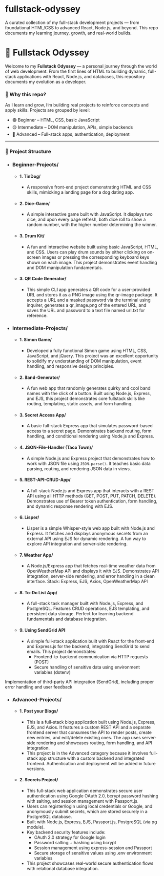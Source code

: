 # fullstack-odyssey
A curated collection of my full-stack development projects — from foundational HTML/CSS to advanced React, Node.js, and beyond. This repo documents my learning journey, growth, and real-world builds.

# 🚀 Fullstack Odyssey

Welcome to my **Fullstack Odyssey** — a personal journey through the world of web development. From the first lines of HTML to building dynamic, full-stack applications with React, Node.js, and databases, this repository documents my evolution as a developer.

### 🌱 Why this repo?
As I learn and grow, I’m building real projects to reinforce concepts and apply skills. Projects are grouped by level:
- 🟢 Beginner – HTML, CSS, basic JavaScript
- 🟡 Intermediate – DOM manipulation, APIs, simple backends
- 🔴 Advanced – Full-stack apps, authentication, deployment

---

### 📁 Project Structure

- ### Beginner-Projects/
    - #### 1. TinDog/
        - A responsive front-end project demonstrating HTML and CSS skills, mimicking a landing page for a dog dating app.
    - #### 2. Dice-Game/
        - A simple interactive game built with JavaScript. It displays two dice, and upon every page refresh, both dice roll to show a random number, with the higher number determining the winner.
    - #### 3. Drum Kit/
        -  A fun and interactive website built using basic JavaScript, HTML, and CSS. Users can play drum sounds by either clicking on on-screen images or pressing the corresponding keyboard keys shown on each image. This project demonstrates event handling and DOM manipulation fundamentals.
    - #### 3. QR Code Generator/
        - This simple CLI app generates a QR code for a user-provided URL and stores it as a PNG image using the qr-image package. It accepts a URL and a masked password via the terminal using inquirer, generates a qr_image.png of the entered URL, and saves the URL and password to a text file named url.txt for reference.
          
- ### Intermediate-Projects/
    - #### 1. Simon Game/
        - Developed a fully functional Simon game using HTML, CSS, JavaScript, and jQuery. This project was an excellent opportunity to solidify my understanding of DOM manipulation, event handling, and responsive design principles.
        
    - #### 2. Band-Generator/
        - A fun web app that randomly generates quirky and cool band names with the click of a button. Built using Node.js, Express, and EJS, this project demonstrates core fullstack skills like routing, templating, static assets, and form handling.
          
    - #### 3. Secret Access App/
        - A basic full-stack Express app that simulates password-based access to a secret page. Demonstrates backend routing, form handling, and conditional rendering using Node.js and Express.
     
    - #### 4. JSON-File-Handler (Taco Town)/
        - A simple Node.js and Express project that demonstrates how to work with JSON file using `JSON.parse()`. It teaches basic data parsing, routing, and rendering JSON data in views.
     
    - #### 5. REST-API-CRUD-App/
        - A full-stack Node.js and Express app that interacts with a REST API using all HTTP methods (GET, POST, PUT, PATCH, DELETE). Demonstrates use of Bearer token authentication, form handling, and dynamic response rendering with EJS.
    - #### 6. Lisper/
        - Lisper is a simple Whisper-style web app built with Node.js and Express. It fetches and displays anonymous secrets from an external API using EJS for dynamic rendering. A fun way to explore API integration and server-side rendering.
     
    - #### 7. Weather App/
        - A Node.js/Express app that fetches real-time weather data from OpenWeatherMap API and displays it with EJS. Demonstrates API integration, server-side rendering, and error handling in a clean interface.
Stack: Express, EJS, Axios, OpenWeatherMap API

    - #### 8. To-Do List App/
        - A full-stack task manager built with Node.js, Express, and PostgreSQL. Features CRUD operations, EJS templating, and persistent data storage. Perfect for learning backend fundamentals and database integration.
    - #### 9. Using SendGrid API
        - A simple full‑stack application built with React for the front-end and Express.js for the backend, integrating SendGrid to send emails. This project demonstrates:
            - Frontend-to-backend communication via HTTP requests (POST)
            - Secure handling of sensitive data using environment variables (dotenv)

Implementation of third-party API integration (SendGrid), including proper error handling and user feedback

- ### Advanced-Projects/
    - #### 1. Post your Blogs/
        - This is a full-stack blog application built using Node.js, Express, EJS, and Axios. It features a custom REST API and a separate frontend server that consumes the API to render posts, create new entries, and edit/delete existing ones. The app uses server-side rendering and showcases routing, form handling, and API integration.
        - This project is in the Advanced category because it involves full-stack app structure with a custom backend and integrated frontend. Authentication and deployment will be added in future versions.
    - #### 2. Secrets Project/
        - This full-stack web application demonstrates secure user authentication using Google OAuth 2.0, bcrypt password hashing with salting, and session management with Passport.js.
        - Users can register/login using local credentials or Google, and anonymously submit secrets, which are stored securely in a PostgreSQL database.
        - Built with Node.js, Express, EJS, Passport.js, PostgreSQL (via pg module).
        - Key backend security features include:
            - OAuth 2.0 strategy for Google login
            - Password salting + hashing using bcrypt
            - Session management using express-session and Passport
            - Secure storage of sensitive values using .env environment variables
        - This project showcases real-world secure authentication flows with relational database integration.


















    


